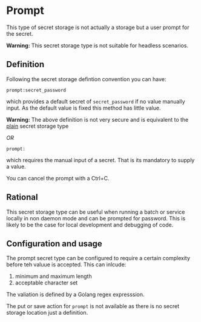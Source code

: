 # Prompt

This type of secret storage is not actually a storage but a user prompt for the 
secret.

**Warning:** This secret storage type is not suitable for headless scenarios.

## Definition

Following the secret storage defintion convention you can have:


```
prompt:secret_password
```

which provides a default secret of ``secret_password`` if no value manually
input. As the default value is fixed this method has little value.

**Warning:** The above definition is not very secure and is equivalent to the
[plain](../plain/README.md) secret storage type

_OR_


```
prompt:
```

which requires the manual input of a secret. That is its mandatory to supply a value.

You can cancel the prompt with a Ctrl+C.

## Rational

This secret storage type can be useful when running a batch or service locally in
non daemon mode and can be prompted for password.  This is likely to be the case
for local development and debugging of code.

## Configuration and usage

The prompt secret type can be configured to require a certain complexity before
teh valuue is accepted.  This can inlcude:

1. minimum and maximum length
2. acceptable character set

The valiation is defined by a Golang regex expresssion.

The put or save action for ``prompt`` is not available as there is no
secret storage location just a definition.

